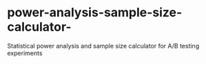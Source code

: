 # power-analysis-sample-size-calculator-
Statistical power analysis and sample size calculator for A/B testing experiments
